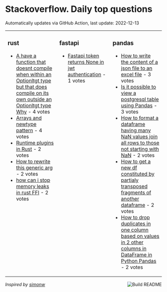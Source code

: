 # Stackoverflow. Daily top questions 

Automatically updates via GitHub Action, last update: <!-- date starts -->2022-12-13<!-- date ends -->


<table><tr><td valign="top" width="33%">

### rust
<!-- rust starts -->
* [A have a function that doesnt compile when within an Optionltgt type but that does compile on its own outside an Optionltgt type Why](https://stackoverflow.com/questions/74778822/a-have-a-function-that-doesn-t-compile-when-within-an-option-type-but-that-doe) - 4 votes
* [Arrays and newtype pattern](https://stackoverflow.com/questions/74773079/arrays-and-newtype-pattern) - 4 votes
* [Runtime plugins in Rust](https://stackoverflow.com/questions/74768538/runtime-plugins-in-rust) - 2 votes
* [How to rewrite this generic arg](https://stackoverflow.com/questions/74772545/how-to-rewrite-this-generic-arg) - 2 votes
* [how can i stop memory leaks in rust FFI](https://stackoverflow.com/questions/74785756/how-can-i-stop-memory-leaks-in-rust-ffi) - 2 votes
<!-- rust ends -->
</td><td valign="top" width="34%">


### fastapi
<!-- fastapi starts -->
* [Fastapi token returns None in jwt authentication](https://stackoverflow.com/questions/74790717/fastapi-token-returns-none-in-jwt-authentication) - 1 votes
<!-- fastapi ends -->
</td><td valign="top" width="34%">


### pandas
<!-- pandas starts -->
* [How to write the content of a json file to an excel file](https://stackoverflow.com/questions/74785024/how-to-write-the-content-of-a-json-file-to-an-excel-file) - 3 votes
* [Is it possible to view a postgresql table using Pandas](https://stackoverflow.com/questions/74782622/is-it-possible-to-view-a-postgresql-table-using-pandas) - 3 votes
* [How to format a dataframe having many NaN values join all rows to those not starting with NaN](https://stackoverflow.com/questions/74785680/how-to-format-a-dataframe-having-many-nan-values-join-all-rows-to-those-not-sta) - 2 votes
* [How to get a new df constituted by partialy transposed fragments of another dataframe](https://stackoverflow.com/questions/74769052/how-to-get-a-new-df-constituted-by-partialy-transposed-fragments-of-another-data) - 2 votes
* [How to drop duplicates in one column based on values in 2 other columns in DataFrame in Python Pandas](https://stackoverflow.com/questions/74773052/how-to-drop-duplicates-in-one-column-based-on-values-in-2-other-columns-in-dataf) - 2 votes
<!-- pandas ends -->
</td></tr></table>

<a href="https://github.com/hp0404/hp0404/actions"><img src="https://github.com/hp0404/hp0404/workflows/Build%20README/badge.svg" align="right" alt="Build README"></a> <p>*Inspired by  [simonw](https://github.com/simonw/simonw)*</p>

